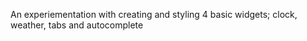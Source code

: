 An experiementation with creating and styling 4 basic widgets; clock, weather, tabs and autocomplete

